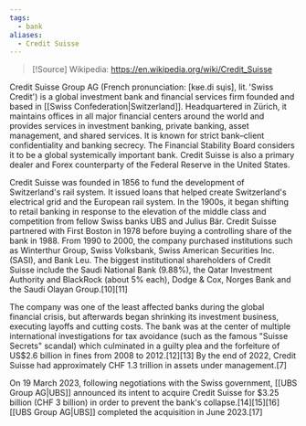 ```yaml
---
tags:
  - bank
aliases:
  - Credit Suisse
---
```

> [!Source]
> Wikipedia: https://en.wikipedia.org/wiki/Credit_Suisse

Credit Suisse Group AG (French pronunciation: [kʁe.di sɥis], lit. 'Swiss Credit') is a global investment bank and financial services firm founded and based in [[Swiss Confederation|Switzerland]]. Headquartered in Zürich, it maintains offices in all major financial centers around the world and provides services in investment banking, private banking, asset management, and shared services. It is known for strict bank–client confidentiality and banking secrecy. The Financial Stability Board considers it to be a global systemically important bank. Credit Suisse is also a primary dealer and Forex counterparty of the Federal Reserve in the United States.

Credit Suisse was founded in 1856 to fund the development of Switzerland's rail system. It issued loans that helped create Switzerland's electrical grid and the European rail system. In the 1900s, it began shifting to retail banking in response to the elevation of the middle class and competition from fellow Swiss banks UBS and Julius Bär. Credit Suisse partnered with First Boston in 1978 before buying a controlling share of the bank in 1988. From 1990 to 2000, the company purchased institutions such as Winterthur Group, Swiss Volksbank, Swiss American Securities Inc. (SASI), and Bank Leu. The biggest institutional shareholders of Credit Suisse include the Saudi National Bank (9.88%), the Qatar Investment Authority and BlackRock (about 5% each), Dodge & Cox, Norges Bank and the Saudi Olayan Group.[10][11]

The company was one of the least affected banks during the global financial crisis, but afterwards began shrinking its investment business, executing layoffs and cutting costs. The bank was at the center of multiple international investigations for tax avoidance (such as the famous "Suisse Secrets" scandal) which culminated in a guilty plea and the forfeiture of US$2.6 billion in fines from 2008 to 2012.[12][13] By the end of 2022, Credit Suisse had approximately CHF 1.3 trillion in assets under management.[7]

On 19 March 2023, following negotiations with the Swiss government, [[UBS Group AG|UBS]] announced its intent to acquire Credit Suisse for $3.25 billion (CHF 3 billion) in order to prevent the bank's collapse.[14][15][16] [[UBS Group AG|UBS]] completed the acquisition in June 2023.[17] 